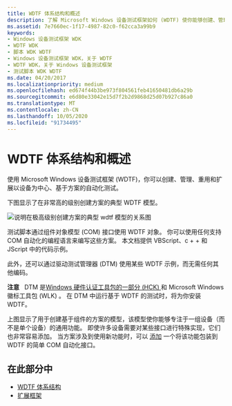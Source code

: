 ```yaml
---
title: WDTF 体系结构和概述
description: 了解 Microsoft Windows 设备测试框架如何 (WDTF) 使你能够创建、管理、重复使用和扩展以设备为中心的基于方案的自动测试。
ms.assetid: 7e7660ec-1f17-4987-82c0-f62cca3a99b9
keywords:
- Windows 设备测试框架 WDK
- WDTF WDK
- 脚本 WDK WDTF
- Windows 设备测试框架 WDK，关于 WDTF
- WDTF WDK，关于 Windows 设备测试框架
- 测试脚本 WDK WDTF
ms.date: 04/20/2017
ms.localizationpriority: medium
ms.openlocfilehash: ed674f44b3be973f804561feb41650481db6a29b
ms.sourcegitcommit: e6d80e33042e15d7f2b2d9868d25d07b927c86a0
ms.translationtype: MT
ms.contentlocale: zh-CN
ms.lasthandoff: 10/05/2020
ms.locfileid: "91734495"
---
```

# <a name="wdtf-architecture-and-overview"></a>WDTF 体系结构和概述


使用 Microsoft Windows 设备测试框架 (WDTF)，你可以创建、管理、重用和扩展以设备为中心、基于方案的自动化测试。

下图显示了在非常高的级别创建方案的典型 WDTF 模型。

![说明在极高级别创建方案的典型 wdtf 模型的关系图 ](images/wdtf-scenariomodel.gif)

测试脚本通过组件对象模型 (COM) 接口使用 WDTF 对象。 你可以使用任何支持 COM 自动化的编程语言来编写这些方案。 本文档提供 VBScript、c + + 和 JScript 中的代码示例。

此外，还可以通过驱动测试管理器 (DTM) 使用某些 WDTF 示例，而无需任何其他编码。

**注意**   DTM 是[Windows 硬件认证工具包的一部分 (HCK) ](/windows-hardware/test/hlk/)和 Microsoft Windows 徽标工具包 (WLK) 。 在 DTM 中运行基于 WDTF 的测试时，将为你安装 WDTF。

 

上图显示了用于创建基于组件的方案的模型，该模型使你能够专注于一组设备（而不是单个设备）的通用功能。 即使许多设备需要对某些接口进行特殊实现，它们也非常容易添加。 当方案涉及到使用新功能时，可以 [添加](extending-the-framework.md) 一个将该功能包装到 WDTF 的简单 COM 自动化接口。

## <a name="in-this-section"></a>在此部分中


-   [WDTF 体系结构](wdtf-architecture.md)
-   [扩展框架](extending-the-framework.md)

 

